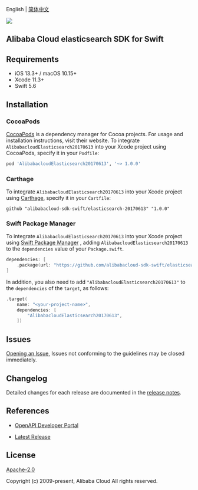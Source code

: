 English | [简体中文](README-CN.md)

![](https://aliyunsdk-pages.alicdn.com/icons/AlibabaCloud.svg)

## Alibaba Cloud elasticsearch SDK for Swift

## Requirements

- iOS 13.3+ / macOS 10.15+
- Xcode 11.3+
- Swift 5.6

## Installation

### CocoaPods

[CocoaPods](https://cocoapods.org) is a dependency manager for Cocoa projects. For usage and installation instructions, visit their website. To integrate `AlibabacloudElasticsearch20170613` into your Xcode project using CocoaPods, specify it in your `Podfile`:

```ruby
pod 'AlibabacloudElasticsearch20170613', '~> 1.0.0'
```

### Carthage

To integrate `AlibabacloudElasticsearch20170613` into your Xcode project using [Carthage](https://github.com/Carthage/Carthage), specify it in your `Cartfile`:

```ogdl
github "alibabacloud-sdk-swift/elasticsearch-20170613" "1.0.0"
```

### Swift Package Manager

To integrate `AlibabacloudElasticsearch20170613` into your Xcode project using [Swift Package Manager](https://swift.org/package-manager/) , adding `AlibabacloudElasticsearch20170613` to the `dependencies` value of your `Package.swift`.

```swift
dependencies: [
    .package(url: "https://github.com/alibabacloud-sdk-swift/elasticsearch-20170613.git", from: "1.0.0")
]
```

In addition, you also need to add `"AlibabacloudElasticsearch20170613"` to the `dependencies` of the `target`, as follows:

```swift
.target(
    name: "<your-project-name>",
    dependencies: [
        "AlibabacloudElasticsearch20170613",
    ])
```

## Issues

[Opening an Issue](https://github.com/alibabacloud-sdk-swift/elasticsearch-20170613/issues/new), Issues not conforming to the guidelines may be closed immediately.

## Changelog

Detailed changes for each release are documented in the [release notes](./ChangeLog.txt).

## References

* [OpenAPI Developer Portal](https://next.api.alibabacloud.com/home)
- [Latest Release](https://github.com/alibabacloud-sdk-swift/elasticsearch-20170613)

## License

[Apache-2.0](http://www.apache.org/licenses/LICENSE-2.0)

Copyright (c) 2009-present, Alibaba Cloud All rights reserved.
